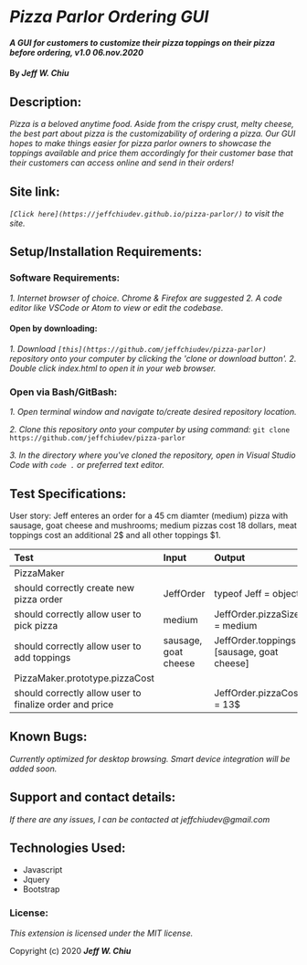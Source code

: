 # _Pizza Parlor Ordering GUI_

#### _A GUI for customers to customize their pizza toppings on their pizza before ordering, v1.0 06.nov.2020_

#### By _**Jeff W. Chiu**_

## Description:

_Pizza is a beloved anytime food.  Aside from the crispy crust, melty cheese, the best part about pizza is the customizability of ordering a pizza.  Our GUI hopes to make things easier for pizza parlor owners to showcase the toppings available and price them accordingly for their customer base that their customers can access online and send in their orders!_

## Site link:

_`[Click here](https://jeffchiudev.github.io/pizza-parlor/)` to visit the site._

## Setup/Installation Requirements:

### Software Requirements:
_1. Internet browser of choice. Chrome & Firefox are suggested_
_2. A code editor like VSCode or Atom to view or edit the codebase._

#### Open by downloading:
_1. Download `[this](https://github.com/jeffchiudev/pizza-parlor)` repository onto your computer by clicking the 'clone or download button'._
_2. Double click index.html to open it in your web browser._

### Open via Bash/GitBash:
_1. Open terminal window and navigate to/create desired repository location._

_2. Clone this repository onto your computer by using command:_
`git clone https://github.com/jeffchiudev/pizza-parlor`

_3. In the directory where you've cloned the repository, open in Visual Studio Code with `code .` or preferred text editor._

## Test Specifications:

User story: Jeff enteres an order for a 45 cm diamter (medium) pizza with sausage, goat cheese and mushrooms; medium pizzas cost 18 dollars, meat toppings cost an additional 2$ and all other toppings $1. 

| Test | Input | Output |
| :----------- | :----------------------| :----------- |
| PizzaMaker |||
| should correctly create new pizza order | JeffOrder | typeof Jeff = object |
| should correctly allow user to pick pizza | medium | JeffOrder.pizzaSize = medium |
| should correctly allow user to add toppings | sausage, goat cheese | JeffOrder.toppings [sausage, goat cheese] |
| PizzaMaker.prototype.pizzaCost |||
| should correctly allow user to finalize order and price || JeffOrder.pizzaCost = 13$ | 


## Known Bugs:

_Currently optimized for desktop browsing.  Smart device integration will be added soon._

## Support and contact details:

_If there are any issues, I can be contacted at jeffchiudev@gmail.com_


## Technologies Used:

*  Javascript
*  Jquery
*  Bootstrap

### License:

_This extension is licensed under the MIT license._

Copyright (c) 2020 **_Jeff W. Chiu_** 